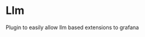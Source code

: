 <!-- This README file is going to be the one displayed on the Grafana.com website for your plugin -->

# Llm

Plugin to easily allow llm based extensions to grafana
